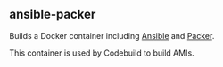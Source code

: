 ## ansible-packer

Builds a Docker container including [Ansible](http://www.ansible.com/) and [Packer](https://packer.io/).

This container is used by Codebuild to build AMIs.
